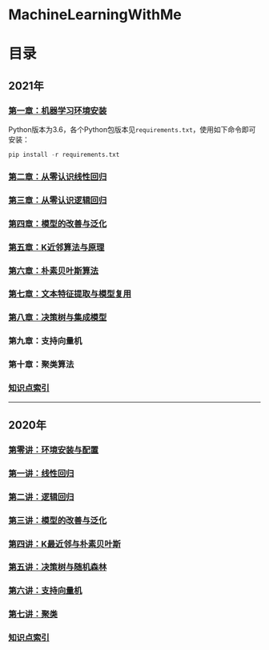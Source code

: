 # MachineLearningWithMe

# 目录
## 2021年
### [第一章：机器学习环境安装](https://mp.weixin.qq.com/s/L-3bXzYFFdNx_mL7eu2-kw)
Python版本为3.6，各个Python包版本见`requirements.txt`，使用如下命令即可安装：
```python
pip install -r requirements.txt
```
### [第二章：从零认识线性回归](AllBooKCode/Chapter02/README.md)
### [第三章：从零认识逻辑回归](AllBooKCode/Chapter03/README.md)
### [第四章：模型的改善与泛化](AllBooKCode/Chapter04/README.md)
### [第五章：K近邻算法与原理](AllBooKCode/Chapter05/README.md)
### [第六章：朴素贝叶斯算法](AllBooKCode/Chapter06/README.md)
### [第七章：文本特征提取与模型复用](AllBooKCode/Chapter07/README.md)
### [第八章：决策树与集成模型](AllBooKCode/Chapter07/README.md)
### 第九章：支持向量机
### 第十章：聚类算法
### [知识点索引](AllBooKCode/Index.md)

---

## 2020年
### [第零讲：环境安装与配置](./00_Configuration/README.md)

### [第一讲：线性回归 ](./01_LinearRegression/README.md)

### [第二讲：逻辑回归](./02_LogisticRegression/README.md)

### [第三讲：模型的改善与泛化](./03_ModelOptimization/README.md)

### [第四讲：K最近邻与朴素贝叶斯](./04_KNNAndNaiveBayes/README.md)

### [第五讲：决策树与随机森林](./05_DecisionTree/README.md)

### [第六讲：支持向量机](./06_SupportVectorMachine/README.md)

### [第七讲：聚类](./07_Clustering/README.md)

### [知识点索引](./KnowledgeIndex.md)

